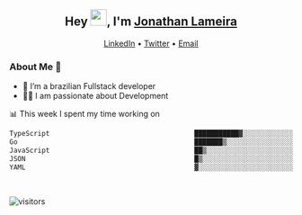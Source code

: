 <h2 align="center">Hey <img src="https://github.com/TheDudeThatCode/TheDudeThatCode/blob/master/Assets/Hi.gif" width="29">, I'm <a href="https://www.linkedin.com/in/jonathanlameira/">Jonathan Lameira</a></h2>
<p align="center">
  <a href="https://www.linkedin.com/in/jonathanlameira/">LinkedIn</a> •
  <a href="https://twitter.com/jlameira">Twitter</a> •
  <a href="mailto:jlameira@gmail.com">Email</a>
</p>

### About Me 🚀
- 🌱  I’m a brazilian Fullstack developer</br>
- 👨‍💻  I am passionate about Development</br>

<!-- ![Jonathan Lameira github stats](https://github-readme-stats.vercel.app/api?username=jlameirameli&show_icons=true&hide_border=true)&nbsp;&nbsp; -->

📊 This week I spent my time working on
<!--START_SECTION:waka-->

```txt
TypeScript                                    ███████████▓░░░░░░░░░░░░░   47.28 %
Go                                            ███████▒░░░░░░░░░░░░░░░░░   28.67 %
JavaScript                                    ██▒░░░░░░░░░░░░░░░░░░░░░░   09.43 %
JSON                                          █▒░░░░░░░░░░░░░░░░░░░░░░░   04.71 %
YAML                                          ▓░░░░░░░░░░░░░░░░░░░░░░░░   02.45 %
```

<!--END_SECTION:waka-->

<br />

![visitors](https://visitor-badge.laobi.icu/badge?page_id=jlameira.jlameira)
